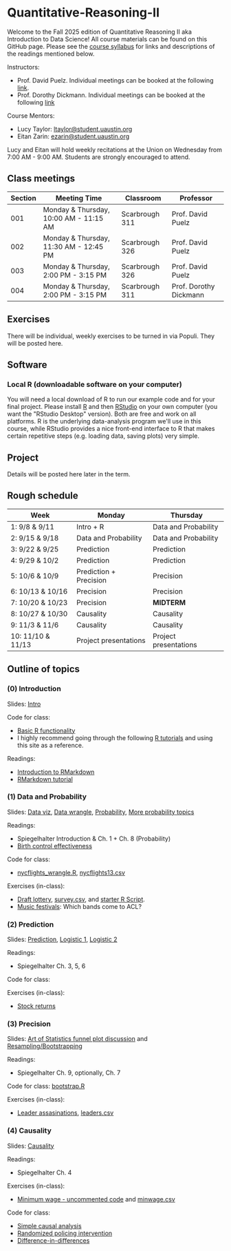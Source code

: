 # Quantitative-Reasoning-II

Welcome to the Fall 2025 edition of Quantitative Reasoning II aka Introduction to Data Science!  All course materials can be found on this GitHub page.  Please see the [course syllabus](course_outline.pdf) for links and descriptions of the readings mentioned below.

Instructors:  
- Prof. David Puelz.  Individual meetings can be booked at the following [link](https://calendly.com/dpuelz).
- Prof. Dorothy Dickmann.  Individual meetings can be booked at the following [link](https://calendar.google.com/calendar/u/0/appointments/schedules/AcZssZ0yy5Pa4ryQnzFgI_j7xaUDSDxWUylJ1Ep0bT06SzVDlCugRP-y2o9ztde8Hazj9ufJ8w3pbJvZ)

Course Mentors:
- Lucy Taylor: ltaylor@student.uaustin.org
- Eitan Zarin: ezarin@student.uaustin.org

Lucy and Eitan will hold weekly recitations at the Union on Wednesday from 7:00 AM - 9:00 AM.  Students are strongly encouraged to attend.

## Class meetings

| Section | Meeting Time | Classroom | Professor |
|---------|--------------|-----------|-----------|
|001| Monday & Thursday, 10:00 AM - 11:15 AM | Scarbrough 311 | Prof. David Puelz |
|002| Monday & Thursday, 11:30 AM - 12:45 PM | Scarbrough 326 | Prof. David Puelz |
|003| Monday & Thursday, 2:00 PM - 3:15 PM | Scarbrough 326 | Prof. David Puelz |
|004| Monday & Thursday, 2:00 PM - 3:15 PM | Scarbrough 311 | Prof. Dorothy Dickmann |



## Exercises

There will be individual, weekly exercises to be turned in via Populi.  They will be posted here.

<!--

- [Homework 1](exercises/HW1.pdf). Due 1/15. Data: [cars.csv](data/cars.csv).
- [Homework 2](exercises/HW2.pdf). Due 1/22. Data: [predimed.csv](data/predimed.csv).
- [Homework 3](exercises/HW3.pdf). Due 1/29.
- [Homework 4](exercises/HW4.pdf). Due 2/9 (after the midterm). Data: [beautydata.csv](data/beautydata.csv).
- [Homework 5](exercises/HW5.pdf). Due 2/14 (project work).
- [Homework 6](exercises/HW6.pdf). Due 2/26. Data: [yu2017sample.csv](data/yu2017sample.csv).
- [Homework 7](exercises/HW7.pdf). Due 3/5 (project work).
- [Homework 8](exercises/HW8.pdf). Due 3/12.

-->

## Software

<!-- ### WebR (built-in on your browser)

The computing exercises for this course are online activities with R "code blocks" throughout.  These code blocks run entirely in the browser, and you can edit them freely to change the output.  This browser-based version of R is therefore called "WebR."  You will interact with the code blocks and submit your interactions at the end of each computing tutorial.  Please familiarize yourself with the [computing portion](https://dtkaplan.github.io/QR2-computing/) of this course as soon as possible. -->

### Local R (downloadable software on your computer)

You will need a local download of R to run our example code and for your final project. Please install [R](https://cran.rstudio.com) and then [RStudio](https://posit.co/download/rstudio-desktop/) on your own computer (you want the "RStudio Desktop" version).  Both are free and work on all platforms.  R is the underlying data-analysis program we'll use in this course, while RStudio provides a nice front-end interface to R that makes certain repetitive steps (e.g. loading data, saving plots) very simple.

<!-- ### Julius AI

To be discussed.  Information is available at this [site](https://julius.ai). -->


## Project

Details will be posted here later in the term.

<!-- Information on the project can be found [here](code/project.md).

### Deliverables: 

- 10-12 minute presentation, 5 minute questions & feedback.
- Presentation slides and the final write-up are due on Sunday, March 23. -->

<!-- A couple places to look for data:
- [Harvard Dataverse](https://dataverse.harvard.edu).  Compilation of data (and code) from research projects ranging from medicine and law to business and public policy.  Often accompanied by a peer-reviewed paper.
- [FRED](https://fred.stlouisfed.org).  Tons of economic data from the St. Louis Fed.
- [Johns Hopkins COVID data](https://github.com/CSSEGISandData/COVID-19).  A lot of data related to the pandemic sits here.
- [Amazon Web Services Data Exchange](https://aws.amazon.com/marketplace/search/results?category=d5a43d97-558f-4be7-8543-cce265fe6d9d&FULFILLMENT_OPTION_TYPE=DATA_EXCHANGE&filters=FULFILLMENT_OPTION_TYPE).  Many sources ... be sure to look into the subscription and data access requirements.
- [Tyler Moore's website: Cybersecurity and Crypto-related research](https://tylermoore.ens.utulsa.edu/pub.html). -->


## Rough schedule

|Week| Monday | Thursday |
|---|------| ------ |
|1: 9/8 & 9/11| Intro + R | Data and Probability |
|2: 9/15 & 9/18|  Data and Probability | Data and Probability |
|3: 9/22 & 9/25| Prediction | Prediction |
|4: 9/29 & 10/2| Prediction | Prediction |
|5: 10/6 & 10/9| Prediction + Precision | Precision |
|6: 10/13 & 10/16| Precision | Precision |
|7: 10/20 & 10/23| Precision | **MIDTERM** |
|8: 10/27 & 10/30| Causality | Causality |
|9: 11/3 & 11/6| Causality | Causality |
|10: 11/10 & 11/13| Project presentations | Project presentations |


## Outline of topics  

### (0) Introduction

Slides: [Intro](slides/intro.pdf)

Code for class:
- [Basic R functionality](code/intro.R)
- I highly recommend going through the following [R tutorials](https://github.com/dpuelz/learnR) and using this site as a reference.

Readings:  
- [Introduction to RMarkdown](http://rmarkdown.rstudio.com)  
- [RMarkdown tutorial](https://rmarkdown.rstudio.com/lesson-1.html)  

### (1) Data and Probability

Slides: [Data viz](slides/datavis.pdf), [Data wrangle](slides/wrangling.pdf), [Probability](slides/probability.pdf), [More probability topics](slides/probability_topics.pdf)

Readings: 
- Spiegelhalter Introduction & Ch. 1 + Ch. 8 (Probability)
- [Birth control effectiveness](readings/AIQ_excerpt_contraceptive_effectiveness.pdf)

Code for class: 
- [nycflights_wrangle.R](code/nycflights_wrangle.R), [nycflights13.csv](data/nycflights13.csv)

Exercises (in-class):
- [Draft lottery](code/draftlottery.md), [survey.csv](data/survey.csv), and [starter R Script](code/draft.R).
- [Music festivals](code/musicfestivals.md): Which bands come to ACL?

### (2) Prediction

Slides: [Prediction](slides/prediction.pdf), [Logistic 1](slides/logistic_1.pdf), [Logistic 2](slides/logistic_2.pdf)

Readings: 
- Spiegelhalter Ch. 3, 5, 6

Code for class:

Exercises (in-class):
- [Stock returns](code/returns.R) 

### (3) Precision

Slides: [Art of Statistics funnel plot discussion](code/09-2-bowel-funnel.pdf) and [Resampling/Bootstrapping](slides/bootstrap.pdf)

Readings: 
- Spiegelhalter Ch. 9, optionally, Ch. 7

Code for class: [bootstrap.R](code/bootstrap.R)

Exercises (in-class):
- [Leader assasinations](code/leader-assassination.md), [leaders.csv](data/leaders.csv)


### (4) Causality

Slides: [Causality](slides/causality.pdf)

Readings:
- Spiegelhalter Ch. 4

Exercises (in-class):
- [Minimum wage - uncommented code](code/causality_minwage.R) and [minwage.csv](data/minwage.csv)


Code for class:
- [Simple causal analysis](code/causality1.R)
- [Randomized policing intervention](code/causality_police.R)
- [Difference-in-differences](code/DiD.R)


<!-- ### (6) Hypothetical reasoning and the scientific method

Slides: Continuation of [Causality](slides/causality.pdf) with a focus on Fisher's sharp null

Readings:
- Spiegelhalter Ch. 11 (Bayes) + 13 & 14 (problems with hypothesis testing)
- Rosling Ch. 10

Computing tutorial:
- [Tutorial 6](https://dtkaplan.github.io/QR2-computing/tutorial-6.html).

Code for class: -->
